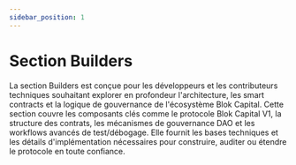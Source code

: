 ```yaml
---
sidebar_position: 1   
---
```


# Section Builders

La section Builders est conçue pour les développeurs et les contributeurs techniques souhaitant explorer en profondeur l'architecture, les smart contracts et la logique de gouvernance de l'écosystème Blok Capital. Cette section couvre les composants clés comme le protocole Blok Capital V1, la structure des contrats, les mécanismes de gouvernance DAO et les workflows avancés de test/débogage. Elle fournit les bases techniques et les détails d'implémentation nécessaires pour construire, auditer ou étendre le protocole en toute confiance. 